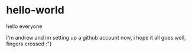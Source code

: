 # hello-world

hello everyone

I'm andrew and im setting up a github account now, i hope it all goes well, fingers crossed :") 
